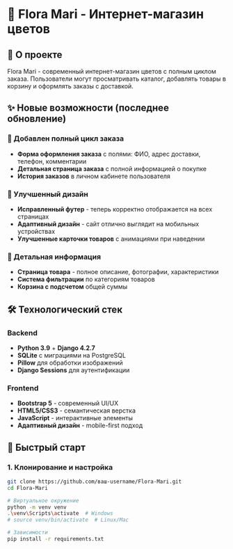 # 🌸 Flora Mari - Интернет-магазин цветов

## 📖 О проекте

Flora Mari - современный интернет-магазин цветов с полным циклом заказа. Пользователи могут просматривать каталог, добавлять товары в корзину и оформлять заказы с доставкой.

## ✨ Новые возможности (последнее обновление)

### 🎯 Добавлен полный цикл заказа
- **Форма оформления заказа** с полями: ФИО, адрес доставки, телефон, комментарии
- **Детальная страница заказа** с полной информацией о покупке
- **История заказов** в личном кабинете пользователя

### 🎨 Улучшенный дизайн
- **Исправленный футер** - теперь корректно отображается на всех страницах
- **Адаптивный дизайн** - сайт отлично выглядит на мобильных устройствах
- **Улучшенные карточки товаров** с анимациями при наведении

### 📱 Детальная информация
- **Страница товара** - полное описание, фотографии, характеристики
- **Система фильтрации** по категориям товаров
- **Корзина с подсчетом** общей суммы

## 🛠️ Технологический стек

### Backend
- **Python 3.9** + **Django 4.2.7**
- **SQLite** с миграциями на PostgreSQL
- **Pillow** для обработки изображений
- **Django Sessions** для аутентификации

### Frontend  
- **Bootstrap 5** - современный UI/UX
- **HTML5/CSS3** - семантическая верстка
- **JavaScript** - интерактивные элементы
- **Адаптивный дизайн** - mobile-first подход

## 🚀 Быстрый старт

### 1. Клонирование и настройка
```bash
git clone https://github.com/ваш-username/Flora-Mari.git
cd Flora-Mari

# Виртуальное окружение
python -m venv venv
.\venv\Scripts\activate  # Windows
# source venv/bin/activate  # Linux/Mac

# Зависимости
pip install -r requirements.txt